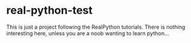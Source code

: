 # real-python-test

This is just a project following the RealPython tutorials. There is nothing interesting here, unless you are a noob wanting to learn python...

